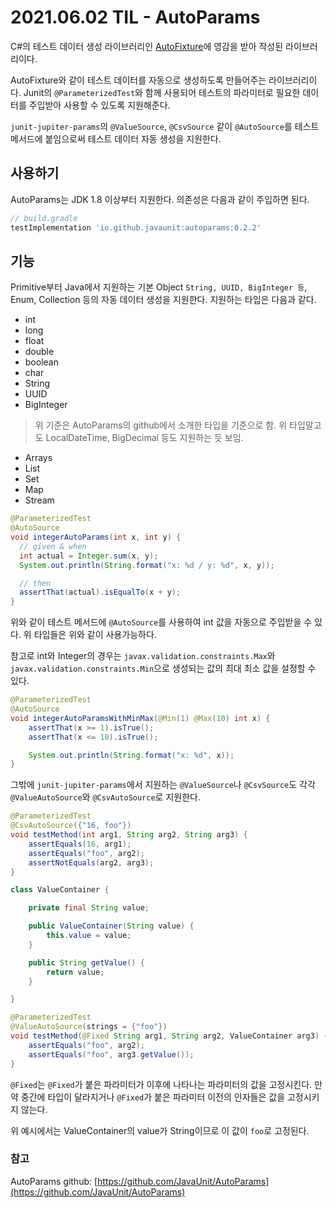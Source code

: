 # 2021.06.02 TIL - AutoParams

C#의 테스트 데이터 생성 라이브러리인 [AutoFixture](https://github.com/AutoFixture/AutoFixture)에 영감을 받아 작성된 라이브러리이다.

AutoFixture와 같이 테스트 데이터를 자동으로 생성하도록 만들어주는 라이브러리이다. Junit의 `@ParameterizedTest`와 함께 사용되어 테스트의 파라미터로 필요한 데이터를 주입받아 사용할 수 있도록 지원해준다.

`junit-jupiter-params`의 `@ValueSource`, `@CsvSource` 같이 `@AutoSource`를 테스트 메서드에 붙임으로써 테스트 데이터 자동 생성을 지원한다.

## 사용하기

AutoParams는 JDK 1.8 이상부터 지원한다. 의존성은 다음과 같이 주입하면 된다.

```groovy
// build.gradle
testImplementation 'io.github.javaunit:autoparams:0.2.2'
```

## 기능

Primitive부터 Java에서 지원하는 기본 Object `String, UUID, BigInteger 등`, Enum, Collection 등의 자동 데이터 생성을 지원한다. 지원하는 타입은 다음과 같다.

- int
- long
- float
- double
- boolean
- char
- String
- UUID
- BigInteger

> 위 기준은 AutoParams의 github에서 소개한 타입을 기준으로 함.
위 타입말고도 LocalDateTime, BigDecimal 등도 지원하는 듯 보임.

- Arrays
- List
- Set
- Map
- Stream

```java
@ParameterizedTest
@AutoSource
void integerAutoParams(int x, int y) {
  // given & when
  int actual = Integer.sum(x, y);
  System.out.println(String.format("x: %d / y: %d", x, y));

  // then
  assertThat(actual).isEqualTo(x + y);
}
```

위와 같이 테스트 메서드에 `@AutoSource`를 사용하여 int 값을 자동으로 주입받을 수 있다. 위 타입들은 위와 같이 사용가능하다.

참고로 int와 Integer의 경우는 `javax.validation.constraints.Max`와 `javax.validation.constraints.Min`으로 생성되는 값의 최대 최소 값을 설정할 수 있다.

```java
@ParameterizedTest
@AutoSource
void integerAutoParamsWithMinMax(@Min(1) @Max(10) int x) {
    assertThat(x >= 1).isTrue();
    assertThat(x <= 10).isTrue();

    System.out.println(String.format("x: %d", x));
}
```

그밖에 `junit-jupiter-params`에서 지원하는 `@ValueSource`나 `@CsvSource`도 각각 `@ValueAutoSource`와 `@CsvAutoSource`로 지원한다.

```java
@ParameterizedTest
@CsvAutoSource({"16, foo"})
void testMethod(int arg1, String arg2, String arg3) {
    assertEquals(16, arg1);
    assertEquals("foo", arg2);
    assertNotEquals(arg2, arg3);
}

class ValueContainer {

    private final String value;

    public ValueContainer(String value) {
        this.value = value;
    }

    public String getValue() {
        return value;
    }

}

@ParameterizedTest
@ValueAutoSource(strings = {"foo"})
void testMethod(@Fixed String arg1, String arg2, ValueContainer arg3) {
    assertEquals("foo", arg2);
    assertEquals("foo", arg3.getValue());
}
```

`@Fixed`는 `@Fixed`가 붙은 파라미터가 이후에 나타나는 파라미터의 값을 고정시킨다. 만약 중간에 타입이 달라지거나 `@Fixed`가 붙은 파라미터 이전의 인자들은 값을 고정시키지 않는다.

위 예시에서는 ValueContainer의 value가 String이므로 이 값이 `foo`로 고정된다.


### 참고

AutoParams github: [https://github.com/JavaUnit/AutoParams](https://github.com/JavaUnit/AutoParams)